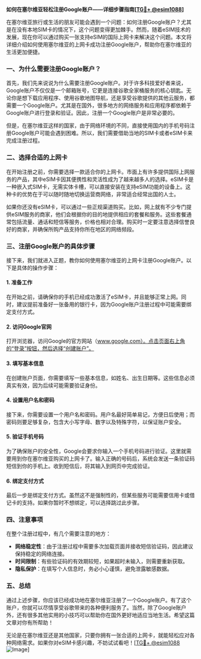 **如何在塞尔维亚轻松注册Google账户——详细步骤指南[[TG💪+ @esim1088](https://t.me/s/esim1088)]**

在塞尔维亚旅行或生活的朋友可能会遇到一个问题：如何注册Google账户？尤其是在没有本地SIM卡的情况下，这个问题变得更加棘手。然而，随着eSIM技术的发展，现在你可以通过购买一张支持eSIM的国际上网卡来解决这个问题。本文将详细介绍如何使用塞尔维亚的上网卡成功注册Google账户，帮助你在塞尔维亚的生活更加便捷。

### 一、为什么需要注册Google账户？

首先，我们先来说说为什么需要注册Google账户。对于许多科技爱好者来说，Google账户不仅仅是一个邮箱账号，它更是连接谷歌全家桶服务的核心钥匙。无论你是想下载应用程序、使用谷歌地图导航，还是享受谷歌提供的其他云服务，都需要一个Google账户。尤其是在国外，很多地方的网络服务和应用程序都依赖于Google账户进行登录和验证。因此，注册一个Google账户是非常必要的。

但是，在塞尔维亚这样的国家，由于网络环境的不同，直接使用国内的手机号码注册Google账户可能会遇到困难。所以，我们需要借助当地的SIM卡或者eSIM卡来完成注册过程。

### 二、选择合适的上网卡

在开始注册之前，你需要选择一款适合你的上网卡。市面上有许多提供国际上网服务的产品，其中eSIM卡因其便携性和灵活性成为了越来越多人的选择。eSIM卡是一种嵌入式SIM卡，无需实体卡槽，可以直接安装在支持eSIM功能的设备上。这种卡的优势在于可以随时随地切换运营商网络，非常适合经常出国的人士。

如果你还没有eSIM卡，可以通过一些正规渠道购买。比如，网上就有不少专门提供eSIM服务的商家，他们会根据你的目的地提供相应的套餐和服务。这些套餐通常包括流量、通话和短信等服务，价格也相对合理。购买时一定要注意选择信誉良好的商家，并确保所购产品支持你所在地区的网络频段。

### 三、注册Google账户的具体步骤

接下来，我们就进入正题，教你如何使用塞尔维亚的上网卡注册Google账户。以下是具体的操作步骤：

#### 1. 准备工作

在开始之前，请确保你的手机已经成功激活了eSIM卡，并且能够正常上网。同时，建议提前准备好一张备用的银行卡，因为Google账户注册过程中可能需要绑定支付方式。

#### 2. 访问Google官网

打开浏览器，访问Google的官方网站（www.google.com）。点击页面右上角的“登录”按钮，然后选择“创建账户”。

#### 3. 填写基本信息

在创建账户页面，你需要填写一些基本信息，如姓名、出生日期等。这些信息必须真实有效，因为后续可能需要验证身份。

#### 4. 设置用户名和密码

接下来，你需要设置一个用户名和密码。用户名最好简单易记，方便日后使用；而密码则要足够复杂，包含大小写字母、数字以及特殊字符，以保证账户安全。

#### 5. 验证手机号码

为了确保账户的安全性，Google会要求你输入一个手机号码进行验证。这里就需要用到你在塞尔维亚购买的上网卡了。输入正确的号码后，系统会发送一条验证码短信到你的手机上。收到短信后，将其输入到网页中完成验证。

#### 6. 绑定支付方式

最后一步是绑定支付方式。虽然这不是强制性的，但某些服务可能需要信用卡或借记卡的支持。如果你暂时不想绑定，可以选择跳过此步骤。

### 四、注意事项

在整个注册过程中，有几个需要注意的地方：

- **网络稳定性**：由于注册过程中需要多次加载页面并接收短信验证码，因此建议保持稳定的网络连接。
- **时间限制**：有些验证码的有效期较短，如果超时未输入，则需要重新获取。
- **隐私保护**：在填写个人信息时，务必小心谨慎，避免泄露敏感数据。

### 五、总结

通过上述步骤，你应该已经成功地在塞尔维亚注册了一个Google账户。有了这个账户，你就可以尽情享受谷歌带来的各种便利服务了。当然，除了Google账户外，还有很多其他实用的小技巧可以帮助你在国外更好地适应当地生活。希望这篇文章对你有所帮助！

无论是在塞尔维亚还是其他国家，只要你拥有一张合适的上网卡，就能轻松应对各种网络需求。如果你对eSIM卡感兴趣，不妨试试看吧！[[TG💪+ @esim1088](https://t.me/s/esim1088) ![Image](https://i.postimg.cc/4NQfJmqS/Snipaste-2025-05-13-00-14-12.png)]